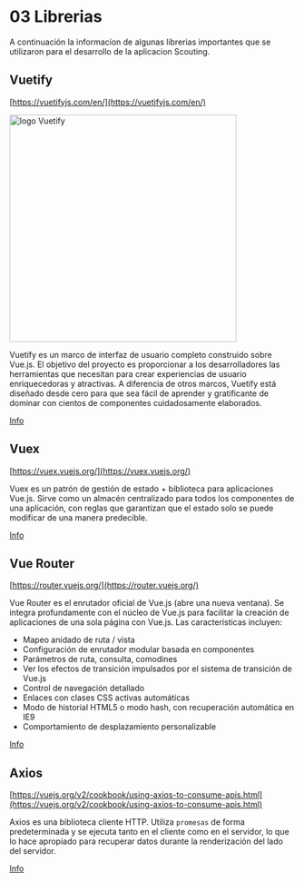 # 03 Librerias

A continuación la informacíon de algunas librerias importantes que se utilizaron para el desarrollo de la aplicacion Scouting.

## Vuetify
[https://vuetifyjs.com/en/](https://vuetifyjs.com/en/)

<img src="https://pbs.twimg.com/media/Ei5n6vBWoAEy5gp.png" alt="logo Vuetify" width="400"/>


Vuetify es un marco de interfaz de usuario completo construido sobre Vue.js. El objetivo del proyecto es proporcionar a los desarrolladores las herramientas que necesitan para crear experiencias de usuario enriquecedoras y atractivas. A diferencia de otros marcos, Vuetify está diseñado desde cero para que sea fácil de aprender y gratificante de dominar con cientos de componentes cuidadosamente elaborados.

[Info](https://vuetifyjs.com/en/introduction/why-vuetify/)

## Vuex
[https://vuex.vuejs.org/](https://vuex.vuejs.org/)

Vuex es un patrón de gestión de estado + biblioteca para aplicaciones Vue.js. Sirve como un almacén centralizado para todos los componentes de una aplicación, con reglas que garantizan que el estado solo se puede modificar de una manera predecible.

[Info](https://vuex.vuejs.org/)

## Vue Router
[https://router.vuejs.org/](https://router.vuejs.org/)

Vue Router es el enrutador oficial de Vue.js (abre una nueva ventana). Se integra profundamente con el núcleo de Vue.js para facilitar la creación de aplicaciones de una sola página con Vue.js. Las características incluyen:

* Mapeo anidado de ruta / vista
* Configuración de enrutador modular basada en componentes
* Parámetros de ruta, consulta, comodines
* Ver los efectos de transición impulsados ​​por el sistema de transición de Vue.js
* Control de navegación detallado
* Enlaces con clases CSS activas automáticas
* Modo de historial HTML5 o modo hash, con recuperación automática en IE9
* Comportamiento de desplazamiento personalizable

[Info](https://router.vuejs.org/)

## Axios
[https://vuejs.org/v2/cookbook/using-axios-to-consume-apis.html](https://vuejs.org/v2/cookbook/using-axios-to-consume-apis.html)

Axios es una biblioteca cliente HTTP. Utiliza `promesas` de forma predeterminada y se ejecuta tanto en el cliente como en el servidor, lo que lo hace apropiado para recuperar datos durante la renderización del lado del servidor. 

[Info](https://www.digitalocean.com/community/tutorials/vuejs-rest-api-axios#:~:text=Axios%20is%20an%20HTTP%20client,data%20during%20server%2Dside%20rendering.&text=js%20project%20for%20tasks%20involving,creating%20a%20reusable%20base%20instance.)